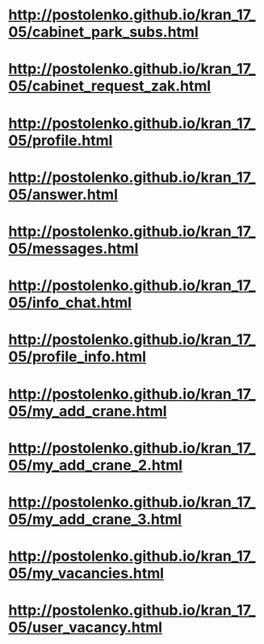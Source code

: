 # http://postolenko.github.io/kran_17_05/cabinet_park_subs.html
# http://postolenko.github.io/kran_17_05/сabinet_request_zak.html
# http://postolenko.github.io/kran_17_05/profile.html
# http://postolenko.github.io/kran_17_05/answer.html
# http://postolenko.github.io/kran_17_05/messages.html
# http://postolenko.github.io/kran_17_05/info_chat.html
# http://postolenko.github.io/kran_17_05/profile_info.html
# http://postolenko.github.io/kran_17_05/my_add_crane.html
# http://postolenko.github.io/kran_17_05/my_add_crane_2.html
# http://postolenko.github.io/kran_17_05/my_add_crane_3.html
# http://postolenko.github.io/kran_17_05/my_vacancies.html
# http://postolenko.github.io/kran_17_05/user_vacancy.html